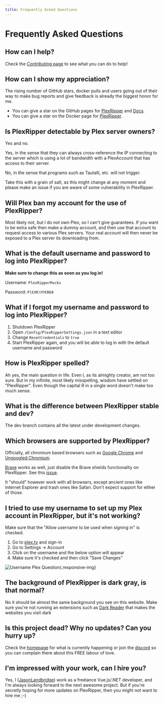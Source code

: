 ```yaml
---
title: Frequently Asked Questions
---
```


# Frequently Asked Questions

## How can I help?

Check the [Contributing page](/contributing/overview) to see what you can do to help!

## How can I show my appreciation?

The rising number of GitHub stars, docker pulls and users going out of their way to make bug reports and give feedback
is already the biggest honor for me.

- You can give a star on the GitHub pages for [PlexRipper](https://github.com/PlexRipper/PlexRipper)
  and [Docs](https://github.com/PlexRipper/Docs).
- You can give a star on the Docker page for [PlexRipper](https://hub.docker.com/r/plexripper/plexripper/).

## Is PlexRipper detectable by Plex server owners?

Yes and no.

Yes, in the sense that they can always cross-reference the IP connecting to the server which is using a lot
of bandwidth with a PlexAccount that has access to their server.

No, in the sense that programs such as Tautalli, etc. will not trigger.

Take this with a grain of salt, as this might change at any moment and please make an issue if you are aware of some
vulnerability in PlexRipper.

## Will Plex ban my account for the use of PlexRipper?

Most likely not, but I do not own Plex, so I can't give guarantees. If you want to be extra safe then make a dummy
account, and then use that account to request access to various Plex servers. Your real account will then never be
exposed to a Plex server its downloading from.

## What is the default username and password to log into PlexRipper?  

**Make sure to change this as soon as you log in!**

Username: `PlexRipperRocks`

Password: `Pl€XR!ℙℙ€R69`

## What if I forgot my username and password to log into PlexRipper?  

1. Shutdown PlexRipper
2. Open `/Config/PlexRipperSettings.json` in a text editor
3. Change `ResetCredentials` to `true`
4. Start PlexRipper again, and you will be able to log in with the default username and password

## How is PlexRipper spelled?

Ah yes, the main question in life. Even I, as its almighty creator, am not too sure. But in my infinite, most likely
misspelling, wisdom have settled on "PlexRipper". Even though the capital R in a single word doesn't make too much
sense.

## What is the difference between PlexRipper stable and dev?

The dev branch contains all the latest under development changes.

## Which browsers are supported by PlexRipper?

Officially, all chromium based browsers such as [Google Chrome](https://www.google.com/chrome/)
and [Ungoogled Chromium](https://github.com/ungoogled-software/ungoogled-chromium).

[Brave](https://brave.com/) works as well, just disable the Brave shields functionality on PlexRipper. See
this [issue](https://github.com/brave/brave-browser/issues/19037#issuecomment-1287769602).

It "should" however work with all browsers, except ancient ones like Internet
Explorer and trash ones like Safari. Don't expect support for either of those.

## I tried to use my username to set up my Plex account in PlexRipper, but it's not working?

Make sure that the "Allow username to be used when signing in" is checked.

1. Go to [plex.tv](https://www.plex.tv/) and sign-in
2. Go to Settings -> Account
3. Click on the username and the below option will appear
4. Make sure it's checked and then click "Save Changes"

![Username Plex Question](/img/faq/username-plex-question.png){.responsive-img}

## The background of PlexRipper is dark gray, is that normal?

No it should be almost the same background you see on this website. Make sure you're not running an extensions such as [Dark Reader](https://chrome.google.com/webstore/detail/dark-reader/eimadpbcbfnmbkopoojfekhnkhdbieeh?hl=en) that makes the websites you visit dark

## Is this project dead? Why no updates? Can you hurry up?

Check the [homepage](/) for what is currently happening or join the [discord](https://discord.com/invite/Qa3BtxN77g) so you can complain there about this FREE labour of love.

## I'm impressed with your work, can I hire you?

Yes, I ([JasonLandbridge](https://github.com/JasonLandbridge)) work as a freelance Vue.js/.NET developer, and I'm
always looking forward to the next awesome project. But if you're secretly hoping for more updates on PlexRipper, then
you might not want to hire me ;-)

